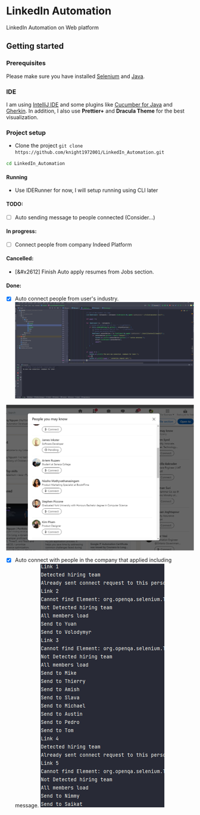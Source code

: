 # LinkedIn Automation
LinkedIn Automation on Web platform

## Getting started
### Prerequisites
Please make sure you have installed [Selenium](https://www.selenium.dev/) and [Java](https://www.oracle.com/ca-en/java/technologies/javase/jdk11-archive-downloads.html).

### IDE
I am using [IntelliJ IDE](https://www.jetbrains.com/idea/download/) and some plugins like [Cucumber for Java](https://plugins.jetbrains.com/plugin/7212-cucumber-for-java) and [Gherkin](https://plugins.jetbrains.com/plugin/9164-gherkin). In addition, I also use **Prettier+** and **Dracula Theme** for the best visualization.

### Project setup
- Clone the project `git clone https://github.com/knight1972001/LinkedIn_Automation.git`
```bash
cd LinkedIn_Automation
```

#### Running
- Use IDERunner for now, I will setup running using CLI later 

#### TODO:

- [ ] Auto sending message to people connected (Consider...)

#### In progress:
- [ ] Connect people from company Indeed Platform

#### Cancelled:
- [&#x2612] Finish Auto apply resumes from Jobs section.

#### Done:
- [x] Auto connect people from user's industry.
![no-more-new-connection.png](diary-pic%2Fno-more-new-connection.png)

![no-more-new-connection-2.png](diary-pic%2Fno-more-new-connection-2.png)

- [x] Auto connect with people in the company that applied including message.
![sent-connection.png](diary-pic%2Fsent-connection.png)